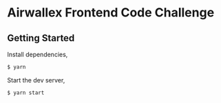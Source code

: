 # Airwallex Frontend Code Challenge

## Getting Started

Install dependencies,

```bash
$ yarn
```

Start the dev server,

```bash
$ yarn start
```
